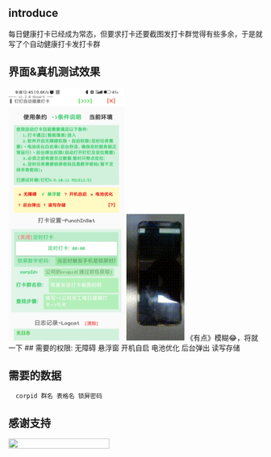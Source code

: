 ## introduce
  每日健康打卡已经成为常态，但要求打卡还要截图发打卡群觉得有些多余，于是就写了个自动健康打卡发打卡群
## 界面&真机测试效果
 <img src="unit/main.jpg"  height="500" width="230">

 <img src="unit/test_effect.gif"  height="250" width="115">
《有点》模糊😂，将就一下
## 需要的权限: 
     无障碍 悬浮窗 开机自启 电池优化 后台弹出 读写存储

## 需要的数据
      corpid 群名 表格名 锁屏密码
## 感谢支持
<img src="wx_beg.png"  height="20" width="200">
